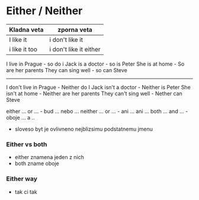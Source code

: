 # Either / Neither

|Kladna veta| zporna veta|
|---|---|
I like it | i don't like it
i like it too | i don't like it either



I live in Prague - so do i
Jack is a doctor - so is Peter
She is at home - So are her parents
They can sing well - so can Steve

-------
I don't live in Prague - Neither do I 
Jack isn't a doctor - Neither is Peter
She isn't at home - Neither are her parents
They can't sing well - Nether can Steve

either ... or ... - bud ... nebo ...
neither ... or ... - ani ... ani ...
both ... and ... - oboje ... a .. 

- sloveso byt je ovlivneno nejblizsimu podstatnemu jmenu

### Either vs both
- either znamena jeden z nich 
- both zname oboje

### Either way
- tak ci tak








